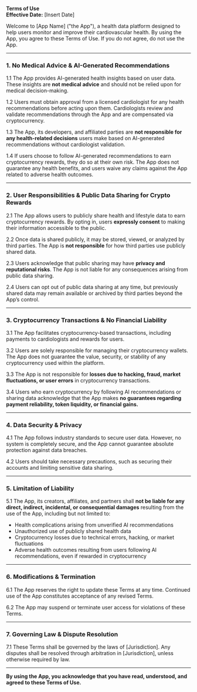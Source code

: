 **Terms of Use**  
**Effective Date:** [Insert Date]  

Welcome to [App Name] ("the App"), a health data platform designed to help users monitor and improve their cardiovascular health. By using the App, you agree to these Terms of Use. If you do not agree, do not use the App.

---

### **1. No Medical Advice & AI-Generated Recommendations**
1.1 The App provides AI-generated health insights based on user data. These insights are **not medical advice** and should not be relied upon for medical decision-making.

1.2 Users must obtain approval from a licensed cardiologist for any health recommendations before acting upon them. Cardiologists review and validate recommendations through the App and are compensated via cryptocurrency.

1.3 The App, its developers, and affiliated parties are **not responsible for any health-related decisions** users make based on AI-generated recommendations without cardiologist validation.

1.4 If users choose to follow AI-generated recommendations to earn cryptocurrency rewards, they do so at their own risk. The App does not guarantee any health benefits, and users waive any claims against the App related to adverse health outcomes.

---

### **2. User Responsibilities & Public Data Sharing for Crypto Rewards**
2.1 The App allows users to publicly share health and lifestyle data to earn cryptocurrency rewards. By opting in, users **expressly consent** to making their information accessible to the public.

2.2 Once data is shared publicly, it may be stored, viewed, or analyzed by third parties. The App is **not responsible** for how third parties use publicly shared data.

2.3 Users acknowledge that public sharing may have **privacy and reputational risks**. The App is not liable for any consequences arising from public data sharing.

2.4 Users can opt out of public data sharing at any time, but previously shared data may remain available or archived by third parties beyond the App’s control.

---

### **3. Cryptocurrency Transactions & No Financial Liability**
3.1 The App facilitates cryptocurrency-based transactions, including payments to cardiologists and rewards for users.

3.2 Users are solely responsible for managing their cryptocurrency wallets. The App does not guarantee the value, security, or stability of any cryptocurrency used within the platform.

3.3 The App is not responsible for **losses due to hacking, fraud, market fluctuations, or user errors** in cryptocurrency transactions.

3.4 Users who earn cryptocurrency by following AI recommendations or sharing data acknowledge that the App makes **no guarantees regarding payment reliability, token liquidity, or financial gains.**

---

### **4. Data Security & Privacy**
4.1 The App follows industry standards to secure user data. However, no system is completely secure, and the App cannot guarantee absolute protection against data breaches.

4.2 Users should take necessary precautions, such as securing their accounts and limiting sensitive data sharing.

---

### **5. Limitation of Liability**
5.1 The App, its creators, affiliates, and partners shall **not be liable for any direct, indirect, incidental, or consequential damages** resulting from the use of the App, including but not limited to:  
- Health complications arising from unverified AI recommendations  
- Unauthorized use of publicly shared health data  
- Cryptocurrency losses due to technical errors, hacking, or market fluctuations  
- Adverse health outcomes resulting from users following AI recommendations, even if rewarded in cryptocurrency  

---

### **6. Modifications & Termination**
6.1 The App reserves the right to update these Terms at any time. Continued use of the App constitutes acceptance of any revised Terms.

6.2 The App may suspend or terminate user access for violations of these Terms.

---

### **7. Governing Law & Dispute Resolution**
7.1 These Terms shall be governed by the laws of [Jurisdiction]. Any disputes shall be resolved through arbitration in [Jurisdiction], unless otherwise required by law.

---

**By using the App, you acknowledge that you have read, understood, and agreed to these Terms of Use.**

